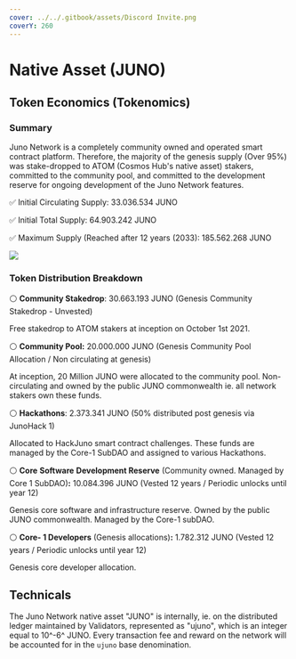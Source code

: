 ```yaml
---
cover: ../../.gitbook/assets/Discord Invite.png
coverY: 260
---
```


# Native Asset (JUNO)

## **Token Economics (Tokenomics)**

### **Summary**

Juno Network is a completely community owned and operated smart contract platform. Therefore, the majority of the genesis supply (Over 95%) was stake-dropped to ATOM (Cosmos Hub's native asset) stakers, committed to the community pool, and committed to the development reserve for ongoing development of the Juno Network features.

✅ Initial Circulating Supply: 33.036.534 JUNO

✅ Initial Total Supply: 64.903.242 JUNO‌

✅ Maximum Supply (Reached after 12 years (2033): 185.562.268 JUNO

![](<../../.gitbook/assets/image (17) (1).png>)

### **Token Distribution Breakdown**

⚪️ **Community Stakedrop**: 30.663.193 JUNO (Genesis Community Stakedrop - Unvested)

Free stakedrop to ATOM stakers at inception on October 1st 2021.

⚪️ **Community Pool:** 20.000.000 JUNO (Genesis Community Pool Allocation / Non circulating at genesis)

At inception, 20 Million JUNO were allocated to the community pool. Non-circulating and owned by the public JUNO commonwealth ie. all network stakers own these funds.

⚪️ **Hackathons**: 2.373.341 JUNO (50% distributed post genesis via JunoHack 1)

Allocated to HackJuno smart contract challenges. These funds are managed by the Core-1 SubDAO and assigned to various Hackathons.

⚪️ **Core** **Software** **Development Reserve** (Community owned. Managed by Core 1 SubDAO)**:** 10.084.396 JUNO (Vested 12 years / Periodic unlocks until year 12)

Genesis core software and infrastructure reserve. Owned by the public JUNO commonwealth. Managed by the Core-1 subDAO.

⚪️ **Core- 1 Developers** (Genesis allocations)**:** 1.782.312 JUNO (Vested 12 years / Periodic unlocks until year 12)

Genesis core developer allocation.

## Technicals

The Juno Network native asset "JUNO" is internally, ie. on the distributed ledger maintained by Validators, represented as "ujuno", which is an integer equal to 10^-6^ JUNO. Every transaction fee and reward on the network will be accounted for in the `ujuno` base denomination.
